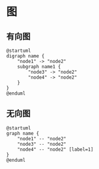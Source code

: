 # 图

## 有向图

```plantuml
@startuml
digraph name {
    "node1" -> "node2"
    subgraph name1 {
        "node3" -> "node2"
        "node4" -> "node2"
    }
}
@enduml
```

## 无向图

```plantuml
@startuml
graph name {
    "node1" -- "node2"
    "node3" -- "node2"
    "node4" -- "node2" [label=1]
}
@enduml
```
